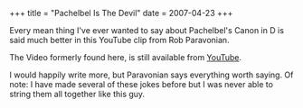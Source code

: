 +++
title = "Pachelbel Is The Devil"
date = 2007-04-23
+++

Every mean thing I've ever wanted to say about Pachelbel's Canon in D is said much better in this YouTube clip from Rob Paravonian.

The Video formerly found here, is still available from [YouTube](http://www.youtube.com/v/JdxkVQy7QLM).

I would happily write more, but Paravonian says everything worth saying. Of note: I have made several of these jokes before but I was never able to string them all together like this guy.
